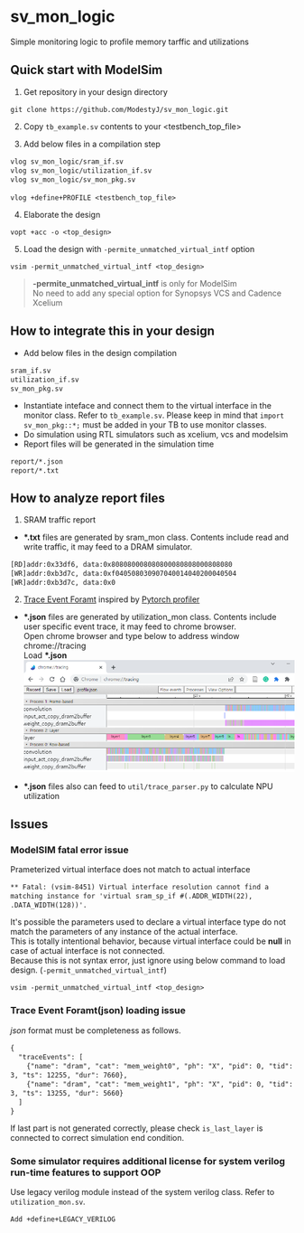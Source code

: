 # sv_mon_logic
Simple monitoring logic to profile memory tarffic and utilizations

## Quick start with ModelSim
1. Get repository in your design directory
```
git clone https://github.com/ModestyJ/sv_mon_logic.git
```
2. Copy `tb_example.sv` contents to your <testbench_top_file>  

3. Add below files in a compilation step
```
vlog sv_mon_logic/sram_if.sv
vlog sv_mon_logic/utilization_if.sv
vlog sv_mon_logic/sv_mon_pkg.sv

vlog +define+PROFILE <testbench_top_file>
```

4. Elaborate the design
```
vopt +acc -o <top_design>
```

5. Load the design with `-permite_unmatched_virtual_intf` option
```
vsim -permit_unmatched_virtual_intf <top_design>
```

> **-permite_unmatched_virtual_intf** is only for ModelSim  
> No need to add any special option for Synopsys VCS and Cadence Xcelium

## How to integrate this in your design
* Add below files in the design compilation
```
sram_if.sv
utilization_if.sv
sv_mon_pkg.sv
```
* Instantiate inteface and connect them to the virtual interface in the monitor class. Refer to `tb_example.sv`. Please keep in mind that `import sv_mon_pkg::*;` must be added in your TB to use monitor classes.  
* Do simulation using RTL simulators such as xcelium, vcs and modelsim  
* Report files will be generated in the simulation time  
```
report/*.json
report/*.txt
```

## How to analyze report files
1. SRAM traffic report
* **\*.txt** files are generated by sram_mon class. Contents include read and write traffic, it may feed to a DRAM simulator.  
```
[RD]addr:0x33df6, data:0x808080008080800080808000808080
[WR]addr:0xb3d7c, data:0xf040508030907040014040200040504
[WR]addr:0xb3d7c, data:0x0
```

2. [Trace Event Foramt](https://docs.google.com/document/d/1CvAClvFfyA5R-PhYUmn5OOQtYMH4h6I0nSsKchNAySU/preview) inspired by [Pytorch profiler](https://pytorch.org/tutorials/recipes/recipes/profiler_recipe.html)
* **\*.json** files are generated by utilization_mon class. Contents include user specific event trace, it may feed to chrome browser.  
Open chrome browser and type below to address window  
chrome://tracing  
Load **\*.json**  
![img_tracing_example](./img/img_tracing_example.png)

* **\*.json** files also can feed to `util/trace_parser.py` to calculate NPU utilization  

## Issues

### ModelSIM fatal error issue
Prameterized virtual interface does not match to actual interface
```
** Fatal: (vsim-8451) Virtual interface resolution cannot find a matching instance for 'virtual sram_sp_if #(.ADDR_WIDTH(22), .DATA_WIDTH(128))'.
```
It's possible the parameters used to declare a virtual interface type do not match the parameters of any instance of the actual interface.  
This is totally intentional behavior, because virtual interface could be **null** in case of actual interface is not connected.  
Because this is not syntax error, just ignore using below command to load design. (`-permit_unmatched_virtual_intf`)
```
vsim -permit_unmatched_virtual_intf <top_design>
```

### Trace Event Foramt(json) loading issue
_json_ format must be completeness as follows.  
```
{
  "traceEvents": [
    {"name": "dram", "cat": "mem_weight0", "ph": "X", "pid": 0, "tid": 3, "ts": 12255, "dur": 7660},
    {"name": "dram", "cat": "mem_weight1", "ph": "X", "pid": 0, "tid": 3, "ts": 13255, "dur": 5660}
  ]
}
```

If last part is not generated correctly, please check `is_last_layer` is connected to correct simulation end condition.  

### Some simulator requires additional license for system verilog run-time features to support OOP
Use legacy verilog module instead of the system verilog class.
Refer to `utilization_mon.sv`.
```
Add +define+LEGACY_VERILOG

```

